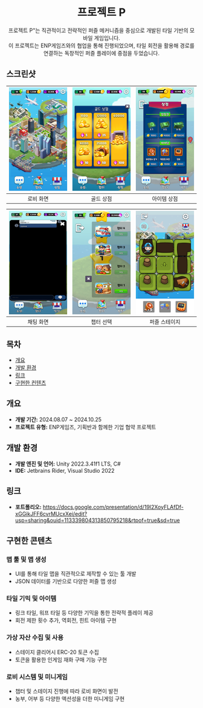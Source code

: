 <div align="center">
<h1>프로젝트 P</h1>
프로젝트 P"는 직관적이고 전략적인 퍼즐 메커니즘을 중심으로 개발된 타일 기반의 모바일 게임입니다.<br>
이 프로젝트는 ENP게임즈와의 협업을 통해 진행되었으며, 타일 회전을 활용해 경로를 연결하는 독창적인 퍼즐 플레이에 중점을 두었습니다.
</div>

## 스크린샷
<div align="center">

| ![Lobby](Images/Resize/Lobby.png) | ![GoldShop](Images/Resize/GoldShop.png) | ![ItemShop](Images/Resize/ItemShop.png) |
|:---:|:---:|:---:|
| 로비 화면 | 골드 상점 | 아이템 상점 |

| ![Chatting](Images/Resize/Chatting.png) | ![Chapter](Images/Resize/Chapter.png) | ![Stage](Images/Resize/Stage.png) |
|:---:|:---:|:---:|
| 채팅 화면 | 챕터 선택 | 퍼즐 스테이지 |

</div>

## 목차
  - [개요](#개요) 
  - [개발 환경](#개발-환경)
  - [링크](#링크)
  - [구현한 컨텐츠](#구현한-컨텐츠)

## 개요
- **개발 기간:** 2024.08.07 ~ 2024.10.25
- **프로젝트 유형:** ENP게임즈, 기획반과 함께한 기업 협약 프로젝트

## 개발 환경
- **개발 엔진 및 언어:** Unity 2022.3.41f1 LTS, C#
- **IDE:** Jetbrains Rider, Visual Studio 2022

## 링크
- **포트폴리오:** https://docs.google.com/presentation/d/19l2XoyFLAfDf-xGGikJFF6cvrMUcxXei/edit?usp=sharing&ouid=113339804313850795218&rtpof=true&sd=true

## 구현한 콘텐츠

### 맵 툴 및 맵 생성
- UI를 통해 타일 맵을 직관적으로 제작할 수 있는 툴 개발
- JSON 데이터를 기반으로 다양한 퍼즐 맵 생성

### 타일 기믹 및 아이템
- 링크 타일, 워프 타일 등 다양한 기믹을 통한 전략적 플레이 제공
- 회전 제한 횟수 추가, 역회전, 힌트 아이템 구현

### 가상 자산 수집 및 사용
- 스테이지 클리어시 ERC-20 토큰 수집
- 토큰을 활용한 인게임 재화 구매 기능 구현

### 로비 시스템 및 미니게임
- 챕터 및 스테이지 진행에 따라 로비 화면이 발전
- 농부, 어부 등 다양한 액션성을 더한 미니게임 구현